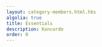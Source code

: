 ```yaml
---
layout: category-members.html.hbs
algolia: true
title: Essentials
description: Koncorde
order: 0
---
```

